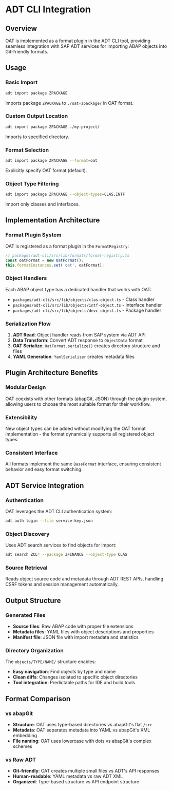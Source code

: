 # ADT CLI Integration

## Overview

OAT is implemented as a format plugin in the ADT CLI tool, providing seamless integration with SAP ADT services for importing ABAP objects into Git-friendly formats.

## Usage

### Basic Import

```bash
adt import package ZPACKAGE
```

Imports package `ZPACKAGE` to `./oat-zpackage/` in OAT format.

### Custom Output Location

```bash
adt import package ZPACKAGE ./my-project/
```

Imports to specified directory.

### Format Selection

```bash
adt import package ZPACKAGE --format=oat
```

Explicitly specify OAT format (default).

### Object Type Filtering

```bash
adt import package ZPACKAGE --object-types=CLAS,INTF
```

Import only classes and interfaces.

## Implementation Architecture

### Format Plugin System

OAT is registered as a format plugin in the `FormatRegistry`:

```typescript
// packages/adt-cli/src/lib/formats/format-registry.ts
const oatFormat = new OatFormat();
this.formatInstances.set('oat', oatFormat);
```

### Object Handlers

Each ABAP object type has a dedicated handler that works with OAT:

- `packages/adt-cli/src/lib/objects/clas-object.ts` - Class handler
- `packages/adt-cli/src/lib/objects/intf-object.ts` - Interface handler
- `packages/adt-cli/src/lib/objects/devc-object.ts` - Package handler

### Serialization Flow

1. **ADT Read**: Object handler reads from SAP system via ADT API
2. **Data Transform**: Convert ADT response to `ObjectData` format
3. **OAT Serialize**: `OatFormat.serialize()` creates directory structure and files
4. **YAML Generation**: `YamlSerializer` creates metadata files

## Plugin Architecture Benefits

### Modular Design

OAT coexists with other formats (abapGit, JSON) through the plugin system, allowing users to choose the most suitable format for their workflow.

### Extensibility

New object types can be added without modifying the OAT format implementation - the format dynamically supports all registered object types.

### Consistent Interface

All formats implement the same `BaseFormat` interface, ensuring consistent behavior and easy format switching.

## ADT Service Integration

### Authentication

OAT leverages the ADT CLI authentication system:

```bash
adt auth login --file service-key.json
```

### Object Discovery

Uses ADT search services to find objects for import:

```bash
adt search ZCL* --package ZFINANCE --object-type CLAS
```

### Source Retrieval

Reads object source code and metadata through ADT REST APIs, handling CSRF tokens and session management automatically.

## Output Structure

### Generated Files

- **Source files**: Raw ABAP code with proper file extensions
- **Metadata files**: YAML files with object descriptions and properties
- **Manifest file**: JSON file with import metadata and statistics

### Directory Organization

The `objects/TYPE/NAME/` structure enables:

- **Easy navigation**: Find objects by type and name
- **Clean diffs**: Changes isolated to specific object directories
- **Tool integration**: Predictable paths for IDE and build tools

## Format Comparison

### vs abapGit

- **Structure**: OAT uses type-based directories vs abapGit's flat `/src`
- **Metadata**: OAT separates metadata into YAML vs abapGit's XML embedding
- **File naming**: OAT uses lowercase with dots vs abapGit's complex schemes

### vs Raw ADT

- **Git-friendly**: OAT creates multiple small files vs ADT's API responses
- **Human-readable**: YAML metadata vs raw ADT XML
- **Organized**: Type-based structure vs API endpoint structure
